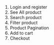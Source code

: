 1. Login and register
2. See All product
3. Search product
4. Filter product
5. Product Pagination
6. Add to cart
7. Checkout


